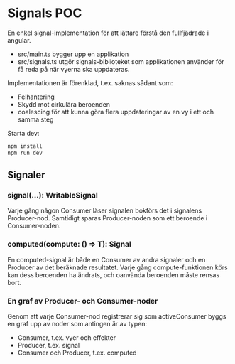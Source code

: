 # Signals POC

En enkel signal-implementation för att lättare
förstå den fullfjädrade i angular. 

* src/main.ts bygger upp en applikation
* src/signals.ts utgör signals-biblioteket som applikationen använder för få reda på när vyerna ska uppdateras.

Implementationen är förenklad, t.ex. saknas sådant som:

* Felhantering
* Skydd mot cirkulära beroenden
* coalescing för att kunna göra flera uppdateringar av en vy i ett och samma steg

Starta dev: 

```bash
npm install
npm run dev
```

## Signaler

### signal<T>(...): WritableSignal<T>

Varje gång någon Consumer läser signalen bokförs det i signalens Producer-nod. Samtidigt sparas Producer-noden som ett beroende
i Consumer-noden.


### computed<T>(compute: () => T): Signal<T>

En computed-signal är både en Consumer av andra signaler och en Producer av det beräknade resultatet. Varje gång compute-funktionen körs
kan dess beroenden ha ändrats, och oanvända beroenden måste rensas bort.

### En graf av Producer- och Consumer-noder

Genom att varje Consumer-nod registrerar sig som activeConsumer byggs en graf upp av noder som antingen är av typen:

* Consumer, t.ex. vyer och effekter
* Producer, t.ex. signal
* Consumer och Producer, t.ex. computed
